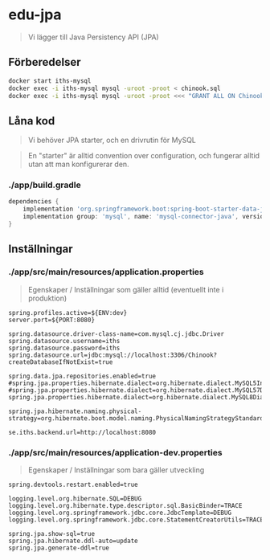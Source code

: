 # edu-jpa

> Vi lägger till Java Persistency API (JPA)

## Förberedelser

```bash
docker start iths-mysql
docker exec -i iths-mysql mysql -uroot -proot < chinook.sql
docker exec -i iths-mysql mysql -uroot -proot <<< "GRANT ALL ON Chinook.* TO 'iths'@'%'"
```

## Låna kod

> Vi behöver JPA starter, och en drivrutin för MySQL

> En "starter" är alltid convention over configuration, och fungerar alltid utan att man konfigurerar den.


### ./app/build.gradle

```groovy
dependencies {
    implementation 'org.springframework.boot:spring-boot-starter-data-jpa'
    implementation group: 'mysql', name: 'mysql-connector-java', version: '8.0.30'
}
```

## Inställningar 

### ./app/src/main/resources/application.properties

> Egenskaper / Inställningar som gäller alltid (eventuellt inte i produktion)

```properties
spring.profiles.active=${ENV:dev}
server.port=${PORT:8080}

spring.datasource.driver-class-name=com.mysql.cj.jdbc.Driver
spring.datasource.username=iths
spring.datasource.password=iths
spring.datasource.url=jdbc:mysql://localhost:3306/Chinook?createDatabaseIfNotExist=true

spring.data.jpa.repositories.enabled=true
#spring.jpa.properties.hibernate.dialect=org.hibernate.dialect.MySQL5InnoDBDialect
#spring.jpa.properties.hibernate.dialect=org.hibernate.dialect.MySQL57Dialect
spring.jpa.properties.hibernate.dialect=org.hibernate.dialect.MySQL8Dialect

spring.jpa.hibernate.naming.physical-strategy=org.hibernate.boot.model.naming.PhysicalNamingStrategyStandardImpl

se.iths.backend.url=http://localhost:8080
```

### ./app/src/main/resources/application-dev.properties

> Egenskaper / Inställningar som bara gäller utveckling

```properties
spring.devtools.restart.enabled=true

logging.level.org.hibernate.SQL=DEBUG
logging.level.org.hibernate.type.descriptor.sql.BasicBinder=TRACE
logging.level.org.springframework.jdbc.core.JdbcTemplate=DEBUG
logging.level.org.springframework.jdbc.core.StatementCreatorUtils=TRACE

spring.jpa.show-sql=true
spring.jpa.hibernate.ddl-auto=update
spring.jpa.generate-ddl=true
```


